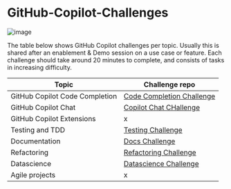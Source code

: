# GitHub-Copilot-Challenges

![image](https://github.com/user-attachments/assets/85ed78c2-c2dd-4080-8944-cc30388384a6)

The table below shows GitHub Copilot challenges per topic. Usually this is shared after an enablement & Demo session on a use case or feature.
Each challenge should take around 20 minutes to complete, and consists of tasks in increasing difficulty.

| Topic | Challenge repo |
|----------|----------|
| GitHub Copilot Code Completion   | [Code Completion Challenge](https://github.com/suuus/ghcopilot-challenge-sesh1)  |
| GitHub Copilot Chat   | [Copilot Chat CHallenge](https://github.com/suuus/ghcopilot-challenge-sesh2)  | 
| GitHub Copilot Extensions   | x |
| Testing and TDD   | [Testing Challenge](https://github.com/suuus/ghcopilot-challenge-sesh4) |
| Documentation    | [Docs Challenge](https://github.com/suuus/ghcopilot-challenge-sesh5) |
| Refactoring    | [Refactoring Challenge](https://github.com/suuus/ghcopilot-challenge-sesh6) |
| Datascience   | [Datascience Challenge](https://github.com/suuus/ghcopilot-challenge-sesh7) |
| Agile projects   | x |
